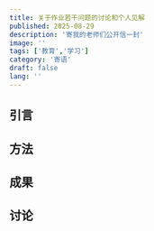 ```yaml
---
title: 关于作业若干问题的讨论和个人见解
published: 2025-08-29
description: '寄我的老师们公开信一封'
image: ''
tags: ['教育','学习']
category: '寄语'
draft: false 
lang: ''
---
```


## 引言

## 方法

## 成果

## 讨论
